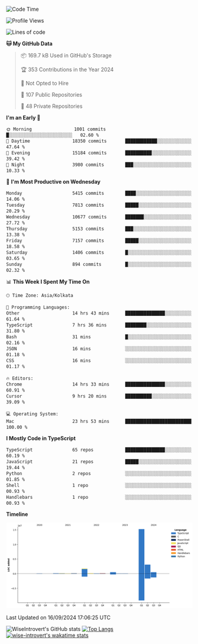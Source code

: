 <!--START_SECTION:waka-->
![Code Time](http://img.shields.io/badge/Code%20Time-1%2C609%20hrs%2054%20mins-blue)

![Profile Views](http://img.shields.io/badge/Profile%20Views-0-blue)

![Lines of code](https://img.shields.io/badge/From%20Hello%20World%20I%27ve%20Written-21.7%20million%20lines%20of%20code-blue)

**🐱 My GitHub Data** 

> 📦 169.7 kB Used in GitHub's Storage 
 > 
> 🏆 353 Contributions in the Year 2024
 > 
> 🚫 Not Opted to Hire
 > 
> 📜 107 Public Repositories 
 > 
> 🔑 48 Private Repositories 
 > 
**I'm an Early 🐤** 

```text
🌞 Morning                1001 commits        █░░░░░░░░░░░░░░░░░░░░░░░░   02.60 % 
🌆 Daytime                18350 commits       ████████████░░░░░░░░░░░░░   47.64 % 
🌃 Evening                15184 commits       ██████████░░░░░░░░░░░░░░░   39.42 % 
🌙 Night                  3980 commits        ███░░░░░░░░░░░░░░░░░░░░░░   10.33 % 
```
📅 **I'm Most Productive on Wednesday** 

```text
Monday                   5415 commits        ████░░░░░░░░░░░░░░░░░░░░░   14.06 % 
Tuesday                  7813 commits        █████░░░░░░░░░░░░░░░░░░░░   20.29 % 
Wednesday                10677 commits       ███████░░░░░░░░░░░░░░░░░░   27.72 % 
Thursday                 5153 commits        ███░░░░░░░░░░░░░░░░░░░░░░   13.38 % 
Friday                   7157 commits        █████░░░░░░░░░░░░░░░░░░░░   18.58 % 
Saturday                 1406 commits        █░░░░░░░░░░░░░░░░░░░░░░░░   03.65 % 
Sunday                   894 commits         █░░░░░░░░░░░░░░░░░░░░░░░░   02.32 % 
```


📊 **This Week I Spent My Time On** 

```text
🕑︎ Time Zone: Asia/Kolkata

💬 Programming Languages: 
Other                    14 hrs 43 mins      ███████████████░░░░░░░░░░   61.64 % 
TypeScript               7 hrs 36 mins       ████████░░░░░░░░░░░░░░░░░   31.80 % 
Bash                     31 mins             █░░░░░░░░░░░░░░░░░░░░░░░░   02.16 % 
JSON                     16 mins             ░░░░░░░░░░░░░░░░░░░░░░░░░   01.18 % 
CSS                      16 mins             ░░░░░░░░░░░░░░░░░░░░░░░░░   01.17 % 

🔥 Editors: 
Chrome                   14 hrs 33 mins      ███████████████░░░░░░░░░░   60.91 % 
Cursor                   9 hrs 20 mins       ██████████░░░░░░░░░░░░░░░   39.09 % 

💻 Operating System: 
Mac                      23 hrs 53 mins      █████████████████████████   100.00 % 
```

**I Mostly Code in TypeScript** 

```text
TypeScript               65 repos            ███████████████░░░░░░░░░░   60.19 % 
JavaScript               21 repos            █████░░░░░░░░░░░░░░░░░░░░   19.44 % 
Python                   2 repos             ░░░░░░░░░░░░░░░░░░░░░░░░░   01.85 % 
Shell                    1 repo              ░░░░░░░░░░░░░░░░░░░░░░░░░   00.93 % 
Handlebars               1 repo              ░░░░░░░░░░░░░░░░░░░░░░░░░   00.93 % 
```



**Timeline**

![Lines of Code chart](https://raw.githubusercontent.com/wise-introvert/wise-introvert/master/assets/bar_graph.png)


 Last Updated on 16/09/2024 17:06:25 UTC
<!--END_SECTION:waka-->

![WiseIntrovert's GitHub stats](https://github-readme-stats.vercel.app/api?username=wise-introvert&count_private=true&show_icons=true)
[![Top Langs](https://github-readme-stats.vercel.app/api/top-langs/?username=wise-introvert&langs_count=10)](https://github.com/anuraghazra/github-readme-stats)
[![wise-introvert's wakatime stats](https://github-readme-stats.vercel.app/api/wakatime?username=wiseintrovert)](https://github.com/anuraghazra/github-readme-stats)
